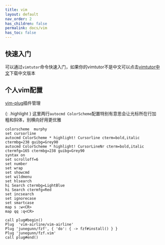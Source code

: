```yaml
---
title: vim
layout: default
nav_order: 2
has_children: false
permalink: docs/vim
has_toc: false
---
```


## 快速入门

可以通过`vimtutor`命令快速入门，如果你的vimtutor不是中文可以点击[vimtutor中文](/assets/file/vimtutor)下载中文版本

## 个人vim配置

[vim-plug](https://github.com/junegunn/vim-plug)插件管理  

{: .highlight }
这里两行`autocmd ColorScheme`配置特别有意思会让光标所在行加粗和斜体，别横向好用更优雅

```shell
colorscheme  murphy
set cursorline
autocmd ColorScheme * highlight! Cursorline cterm=bold,italic ctermbg=238 guibg=Grey90 
autocmd ColorScheme * highlight! CursorLineNr cterm=bold,italic ctermfg=165 ctermbg=238 guibg=Grey90 
syntax on
set scrolloff=6
set number
set wrap
set showcmd
set wildmenu
set hlsearch
hi Search ctermbg=LightBlue
hi Search ctermfg=Red
set incsearch
set ignorecase
set smartcase
map s :w<CR>
map qq :q<CR>

call plug#begin()
Plug  'vim-airline/vim-airline'
Plug 'junegunn/fzf', { 'do': { -> fzf#install() } }
Plug 'junegunn/fzf.vim'
call plug#end()
```

